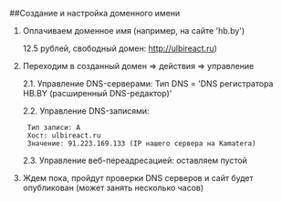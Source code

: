 ##Создание и настройка доменного имени

1. Оплачиваем доменное имя (например, на сайте 'hb.by')
   
   12.5 рублей, свободный домен: http://ulbireact.ru)
2. Переходим в созданный домен => действия => управление
    
    2.1. Управление DNS-серверами: Тип DNS = 'DNS регистратора HB.BY (расширенный DNS-редактор)'

    2.2. Управление DNS-записями: 
        
        Тип записи: А
        Хост: ulbireact.ru
        Значение: 91.223.169.133 (IP нашего сервера на Kamatera)

    2.3. Управление веб-переадресацией: оставляем пустой

3. Ждем пока, пройдут проверки DNS серверов и сайт будет опубликован (может занять несколько часов)
